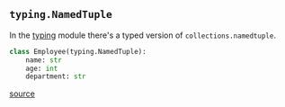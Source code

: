 ## `typing.NamedTuple`

In the [typing](https://docs.python.org/3/library/typing.html) module there's a typed
version of `collections.namedtuple`.

```python
class Employee(typing.NamedTuple):
    name: str
    age: int
    department: str
```

[source](https://docs.python.org/3/library/typing.html#typing.NamedTuple)